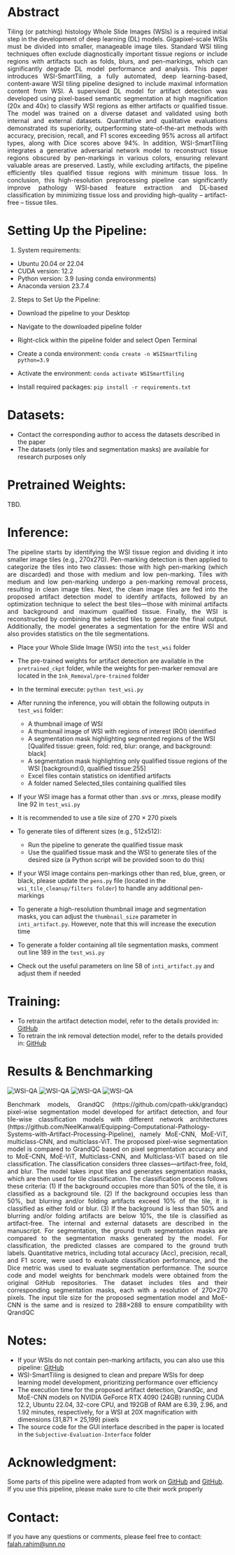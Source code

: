 # Abstract
<p align="justify"> Tiling (or patching) histology Whole Slide Images (WSIs) is a required initial step in the development of deep learning (DL) models. Gigapixel-scale WSIs must be divided into smaller, manageable image tiles. Standard WSI tiling techniques often exclude diagnostically important tissue regions or include regions with artifacts such as folds, blurs, and pen-markings, which can significantly degrade DL model performance and analysis. This paper introduces WSI-SmartTiling, a fully automated, deep learning-based, content-aware WSI tiling pipeline designed to include maximal information content from WSI. A supervised DL model for artifact detection was developed using pixel-based semantic segmentation at high magnification (20x and 40x) to classify WSI regions as either artifacts or qualified tissue. The model was trained on a diverse dataset and validated using both internal and external datasets. Quantitative and qualitative evaluations demonstrated its superiority, outperforming state-of-the-art methods with accuracy, precision, recall, and F1 scores exceeding 95% across all artifact types, along with Dice scores above 94%. In addition, WSI-SmartTiling integrates a generative adversarial network model to reconstruct tissue regions obscured by pen-markings in various colors, ensuring relevant valuable areas are preserved. Lastly, while excluding artifacts, the pipeline efficiently tiles qualified tissue regions with minimum tissue loss.
In conclusion, this high-resolution preprocessing pipeline can significantly improve pathology WSI-based feature extraction and DL-based classification by minimizing tissue loss and providing high-quality – artifact-free – tissue tiles. </p>


# Setting Up the Pipeline:

1. System requirements:
- Ubuntu 20.04 or 22.04
- CUDA version: 12.2
- Python version: 3.9 (using conda environments)
- Anaconda version 23.7.4
2. Steps to Set Up the Pipeline:
- Download the pipeline to your Desktop
- Navigate to the downloaded pipeline folder
- Right-click within the pipeline folder and select Open Terminal
- Create a conda environment:
`conda create -n WSISmartTiling python=3.9`

- Activate the environment:
  `conda activate WSISmartTiling`

- Install required packages:
  `pip install -r requirements.txt`

# Datasets:

- Contact the corresponding author to access the datasets described in the paper
- The datasets (only tiles and segmentation masks) are available for research purposes only

# Pretrained Weights:

TBD.

# Inference:

<p align="justify"> The pipeline starts by identifying the WSI tissue region and dividing it into smaller image tiles (e.g., 270x270). Pen-marking detection is then applied to categorize the tiles into two classes: those with high pen-marking (which are discarded) and those with medium and low pen-marking. Tiles with medium and low pen-marking undergo a pen-marking removal process, resulting in clean image tiles. Next, the clean image tiles are fed into the proposed artifact detection model to identify artifacts, followed by an optimization technique to select the best tiles—those with minimal artifacts and background and maximum qualified tissue. Finally, the WSI is reconstructed by combining the selected tiles to generate the final output. Additionally, the model generates a segmentation for the entire WSI and also provides statistics on the tile segmentations. </p>

- Place your Whole Slide Image (WSI) into the `test_wsi` folder
- The pre-trained weights for artifact detection are available in the `pretrained_ckpt` folder, while the weights for pen-marker removal are located in the `Ink_Removal/pre-trained` folder
- In the terminal execute:
  `python test_wsi.py`

- After running the inference, you will obtain the following outputs in `test_wsi` folder:
    - A thumbnail image of WSI
    - A thumbnail image of WSI with regions of interest (ROI) identified
    - A segmentation mask highlighting segmented regions of the WSI [Qualifed tissue: green, fold: red, blur: orange, and background: black]
    - A segmentation mask highlighting only qualified tissue regions of the WSI [background:0, qualified tissue:255]
    - Excel files contain statistics on identified artifacts
    - A folder named Selected_tiles containing qualified tiles
- If your WSI image has a format other than .svs or .mrxs, please modify line 92 in `test_wsi.py`
- It is recommended to use a tile size of 270 × 270 pixels
- To generate tiles of different sizes (e.g., 512x512):
    - Run the pipeline to generate the qualified tissue mask
    - Use the qualified tissue mask and the WSI to generate tiles of the desired size (a Python script will be provided soon to do this)
- If your WSI image contains pen-markings other than red, blue, green, or black, please update the `pens.py` file (located in the `wsi_tile_cleanup/filters folder`) to handle any additional pen-markings
- To generate a high-resolution thumbnail image and segmentation masks, you can adjust the `thumbnail_size` parameter in `inti_artifact.py`. However, note that this will increase the execution time
- To generate a folder containing all tile segmentation masks, comment out line 189 in the `test_wsi.py`
- Check out the useful parameters on line 58 of `inti_artifact.py` and adjust them if needed

# Training:

- To retrain the artifact detection model, refer to the details provided in: [GitHub](https://github.com/Falah-Jabar-Rahim/A-Fully-Automatic-DL-Pipeline-for-WSI-QA)
- To retrain the ink removal detection model, refer to the details provided in: [GitHub](https://github.com/Vishwesh4/Ink-WSI)

# Results & Benchmarking

![WSI-QA](./Figs/Fig.3.png)
![WSI-QA](./Figs/Fig.4.png)
![WSI-QA](./Figs/Fig.5.png)
![WSI-QA](./Figs/Fig.7.png)

<p align="justify"> Benchmark models, GrandQC (https://github.com/cpath-ukk/grandqc) pixel-wise segmentation model developed for artifact detection, and four tile-wise classification models with different network architectures (https://github.com/NeelKanwal/Equipping-Computational-Pathology-Systems-with-Artifact-Processing-Pipeline), namely MoE-CNN, MoE-ViT, multiclass-CNN, and multiclass-ViT. The proposed pixel-wise segmentation model is compared to GrandQC based on pixel segmentation accuracy and to MoE-CNN, MoE-ViT, Multiclass-CNN, and Multiclass-ViT based on tile classification. The classification considers three classes—artifact-free, fold, and blur. The model takes input tiles and generates segmentation masks, which are then used for tile classification. The classification process follows these criteria: (1) If the background occupies more than 50% of the tile, it is classified as a background tile. (2) If the background occupies less than 50%, but blurring and/or folding artifacts exceed 10% of the tile, it is classified as either fold or blur. (3) If the background is less than 50% and blurring and/or folding artifacts are below 10%, the tile is classified as artifact-free. The internal and external datasets are described in the manuscript. For segmentation, the ground truth segmentation masks are compared to the segmentation masks generated by the model. For classification, the predicted classes are compared to the ground truth labels. Quantitative metrics, including total accuracy (Acc), precision, recall, and F1 score, were used to evaluate classification performance, and the Dice metric was used to evaluate segmentation performance. The source code and model weights for benchmark models were obtained from the original GitHub repositories. The dataset includes tiles and their corresponding segmentation masks, each with a resolution of 270×270 pixels. The input tile size for the proposed segmentation model and MoE-CNN is the same and is resized to 288×288 to ensure compatibility with QrandQC </p>

# Notes:

- If your WSIs do not contain pen-marking artifacts, you can also use this pipeline: [GitHub](https://github.com/Falah-Jabar-Rahim/A-Fully-Automatic-DL-Pipeline-for-WSI-QA)
- WSI-SmartTiling is designed to clean and prepare WSIs for deep learning model development, prioritizing performance over efficiency
- The execution time for the proposed artifact detection, QrandQc, and MoE-CNN models on  NVIDIA GeForce RTX 4090 (24GB) running CUDA 12.2, Ubuntu 22.04,  32-core CPU, and 192GB of RAM are 6.39, 2.96, and 1.92 minutes, respectively, for a WSI at 20X magnification with dimensions (31,871 × 25,199) pixels
- The source code for the GUI interface described in the paper is located in the `Subjective-Evaluation-Interface` folder

# Acknowledgment:

Some parts of this pipeline were adapted from work on [GitHub](https://github.com/pengsl-lab/DHUnet) and [GitHub](https://github.com/Vishwesh4/Ink-WSI). If you use this pipeline, please make sure to cite their work properly

# Contact:

If you have any questions or comments, please feel free to contact: falah.rahim@unn.no

